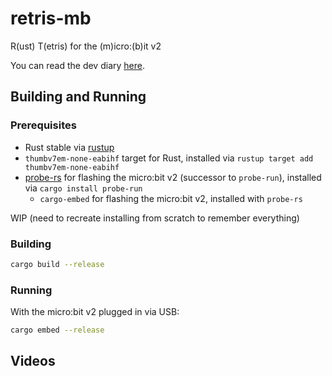 # retris-mb

R(ust) T(etris) for the (m)icro:(b)it v2

You can read the dev diary [here](dev_diary.md).

## Building and Running

### Prerequisites

- Rust stable via [rustup](https://rustup.rs/)
- `thumbv7em-none-eabihf` target for Rust, installed via `rustup target add thumbv7em-none-eabihf`
- [probe-rs](https://probe.rs/) for flashing the micro:bit v2 (successor to `probe-run`), installed via `cargo install probe-run`
  - `cargo-embed` for flashing the micro:bit v2, installed with `probe-rs`

WIP (need to recreate installing from scratch to remember everything)

### Building

```sh
cargo build --release
```

### Running

With the micro:bit v2 plugged in via USB:

```sh
cargo embed --release
```

## Videos

